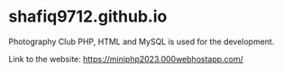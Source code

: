 # shafiq9712.github.io
Photography Club 
PHP, HTML and MySQL is used for the development.

Link to the website: https://miniphp2023.000webhostapp.com/
